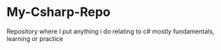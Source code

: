 # My-Csharp-Repo
Repository where I put anything i do relating to c# mostly fundamentals, learning or practice 
